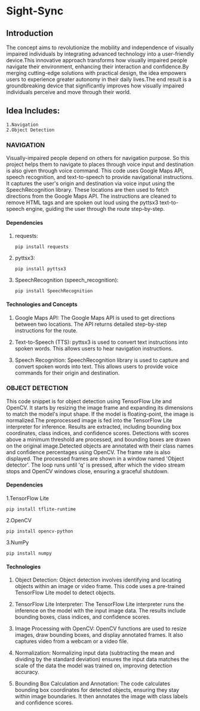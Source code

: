 # Sight-Sync

## Introduction
The concept aims to revolutionize the mobility and independence of visually impaired individuals by integrating advanced technology into a user-friendly device.This innovative approach transforms how visually impaired people navigate their environment, enhancing their interaction and confidence.By merging cutting-edge solutions with practical design, the idea empowers users to experience greater autonomy in their daily lives.The end result is a groundbreaking device that significantly improves how visually impaired individuals perceive and move through their world.

## Idea Includes:
    1.Navigation
    2.Object Detection

### NAVIGATION
Visually-impaired people depend on others for navigation purpose. So this project helps them to navigate to places through voice input and destination is also given through voice command.
This code uses Google Maps API, speech recognition, and text-to-speech to provide navigational instructions. It captures the user's origin and destination via voice input using the SpeechRecognition library. These locations are then used to fetch directions from the Google Maps API. The instructions are cleaned to remove HTML tags and are spoken out loud using the pyttsx3 text-to-speech engine, guiding the user through the route step-by-step.

#### Dependencies
1. requests:
   ```
   pip install requests
   ```
   
2. pyttsx3:
   ```
   pip install pyttsx3
   ```
   
3. SpeechRecognition (speech_recognition):
   ```
   pip install SpeechRecognition
   ```
   
#### Technologies and Concepts
1. Google Maps API:
    The Google Maps API is used to get directions between two locations. The API returns detailed step-by-step instructions for the route.

2. Text-to-Speech (TTS):
    pyttsx3 is used to convert text instructions into spoken words. This allows users to hear navigation instructions.

3. Speech Recognition:
    SpeechRecognition library is used to capture and convert spoken words into text. This allows users to provide voice commands for their origin and destination.

### OBJECT DETECTION

This code snippet is for object detection using TensorFlow Lite and OpenCV. It starts by resizing the image frame and expanding its dimensions to match the model's input shape. If the model is floating-point, the image is normalized.The preprocessed image is fed into the TensorFlow Lite interpreter for inference. Results are extracted, including bounding box coordinates, class indices, and confidence scores. Detections with scores above a minimum threshold are processed, and bounding boxes are drawn on the original image.Detected objects are annotated with their class names and confidence percentages using OpenCV. The frame rate is also displayed. The processed frames are shown in a window named 'Object detector'. The loop runs until 'q' is pressed, after which the video stream stops and OpenCV windows close, ensuring a graceful shutdown.

#### Dependencies
1.TensorFlow Lite
   ```
   pip install tflite-runtime
   ```

2.OpenCV
   ```
   pip install opencv-python
   ```

3.NumPy
  ```
  pip install numpy
  ```

#### Technologies
1. Object Detection:
        Object detection involves identifying and locating objects within an image or video frame. This code uses a pre-trained TensorFlow Lite model to detect objects.
   
2. TensorFlow Lite Interpreter:
        The TensorFlow Lite interpreter runs the inference on the model with the input image data. The results include bounding boxes, class indices, and confidence scores.

3. Image Processing with OpenCV:
        OpenCV functions are used to resize images, draw bounding boxes, and display annotated frames. It also captures video from a webcam or a video file.

4. Normalization:
         Normalizing input data (subtracting the mean and dividing by the standard deviation) ensures the input data matches the scale of the data the model was trained on, improving detection accuracy.

5. Bounding Box Calculation and Annotation:
        The code calculates bounding box coordinates for detected objects, ensuring they stay within image boundaries. It then annotates the image with class labels and confidence scores.
